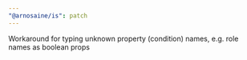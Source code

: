 ```yaml
---
"@arnosaine/is": patch
---
```


Workaround for typing unknown property (condition) names, e.g. role names as boolean props
